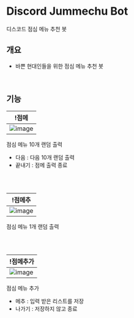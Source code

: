 # Discord Jummechu Bot
 디스코드 점심 메뉴 추천 봇

## 개요
- 바쁜 현대인들을 위한 점심 메뉴 추천 봇


<br>

## 기능

|!점메| 
|---|
|![image](https://github.com/almondgood/Discord-Jummechu-Bot/assets/88735581/19134ebd-6ac7-4504-9888-fdd3bb78ed5a)|
점심 메뉴 10개 랜덤 출력
- 다음 : 다음 10개 랜덤 출력
- 끝내기 : 점메 출력 종료

<br><br>

|!점메추| 
|---|
|![image](https://github.com/almondgood/Discord-Jummechu-Bot/assets/88735581/65873a9e-5d11-4d8e-a060-4b05b9d02253)|
점심 메뉴 1개 랜덤 출력

<br><br>

|!점메추가| 
|---|
|![image](https://github.com/almondgood/Discord-Jummechu-Bot/assets/88735581/747f2efd-8bca-49b3-b4ec-cbb4584e4ffe)|
점심 메뉴 추가
- 메추 : 입력 받은 리스트를 저장
- 나가기 : 저장하지 않고 종료
